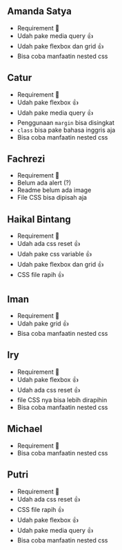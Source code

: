 ## Amanda Satya

- Requirement 💯
- Udah pake media query 👍
- Udah pake flexbox dan grid 👍
- Bisa coba manfaatin nested css

## Catur

- Requirement 💯
- Udah pake flexbox 👍
- Udah pake media query 👍
- Penggunaan `margin` bisa disingkat
- `class` bisa pake bahasa inggris aja
- Bisa coba manfaatin nested css

## Fachrezi

- Requirement 💯
- Belum ada alert (?)
- Readme belum ada image
- File CSS bisa dipisah aja

## Haikal Bintang

- Requirement 💯
- Udah ada css reset 👍
- Udah pake css variable 👍
- Udah pake flexbox dan grid 👍
- CSS file rapih 👍

## Iman

- Requirement 💯
- Udah pake grid 👍
- Bisa coba manfaatin nested css

## Iry

- Requirement 💯
- Udah pake flexbox 👍
- Udah ada css reset 👍
- file CSS nya bisa lebih dirapihin
- Bisa coba manfaatin nested css

## Michael

- Requirement 💯
- Bisa coba manfaatin nested css

## Putri

- Requirement 💯
- Udah ada css reset 👍
- CSS file rapih 👍
- Udah pake flexbox 👍
- Udah pake media query 👍
- Bisa coba manfaatin nested css
